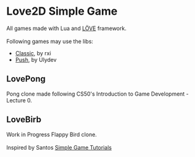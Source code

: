 # Love2D Simple Game
All games made with Lua and [LÖVE](http://love2d.org) framework. <br>
<br/>
Following games may use the libs: <br />
* [Classic](https://github.com/rxi/classic), by rxi <br/>
* [Push](https://github.com/Ulydev/push), by Ulydev

## LovePong
Pong clone made following CS50's Introduction to Game Development - Lecture 0. <br/>

## LoveBirb
Work in Progress Flappy Bird clone.<br/> 
<br/>
Inspired by Santos [Simple Game Tutorials](https://simplegametutorials.github.io/) <br/>
<br />
